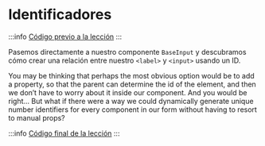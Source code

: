 # Identificadores

:::info
[Código previo a la lección](https://github.com/CaribesTIC/vue-forms-app/tree/l9-start)
:::


Pasemos directamente a nuestro componente `BaseInput` y descubramos cómo crear una relación entre nuestro `<label>` y `<input>` usando un ID.

You may be thinking that perhaps the most obvious option would be to add a property, so that the parent can determine the id of the element, and then we don’t have to worry about it inside our component. And you would be right… But what if there were a way we could dynamically generate unique number identifiers for every component in our form without having to resort to manual props?

:::info
[Código final de la lección](https://github.com/CaribesTIC/vue-forms-app/tree/l9-end)
:::
